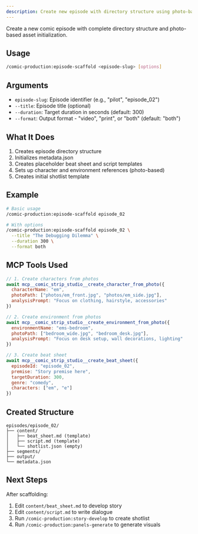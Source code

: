 ```yaml
---
description: Create new episode with directory structure using photo-based character/environment creation. Activates comic-director and episode-manager agents.
---
```


Create a new comic episode with complete directory structure and photo-based asset initialization.

## Usage

```bash
/comic-production:episode-scaffold <episode-slug> [options]
```

## Arguments

- `episode-slug`: Episode identifier (e.g., "pilot", "episode_02")
- `--title`: Episode title (optional)
- `--duration`: Target duration in seconds (default: 300)
- `--format`: Output format - "video", "print", or "both" (default: "both")

## What It Does

1. Creates episode directory structure
2. Initializes metadata.json
3. Creates placeholder beat sheet and script templates
4. Sets up character and environment references (photo-based)
5. Creates initial shotlist template

## Example

```bash
# Basic usage
/comic-production:episode-scaffold episode_02

# With options
/comic-production:episode-scaffold episode_02 \
  --title "The Debugging Dilemma" \
  --duration 300 \
  --format both
```

## MCP Tools Used

```javascript
// 1. Create characters from photos
await mcp__comic_strip_studio__create_character_from_photo({
  characterName: "em",
  photoPath: ["photos/em_front.jpg", "photos/em_side.jpg"],
  analysisPrompt: "Focus on clothing, hairstyle, accessories"
})

// 2. Create environment from photos
await mcp__comic_strip_studio__create_environment_from_photo({
  environmentName: "ems-bedroom",
  photoPath: ["bedroom_wide.jpg", "bedroom_desk.jpg"],
  analysisPrompt: "Focus on desk setup, wall decorations, lighting"
})

// 3. Create beat sheet
await mcp__comic_strip_studio__create_beat_sheet({
  episodeId: "episode_02",
  premise: "Story premise here",
  targetDuration: 300,
  genre: "comedy",
  characters: ["em", "e"]
})
```

## Created Structure

```
episodes/episode_02/
├── content/
│   ├── beat_sheet.md (template)
│   ├── script.md (template)
│   └── shotlist.json (empty)
├── segments/
├── output/
└── metadata.json
```

## Next Steps

After scaffolding:
1. Edit `content/beat_sheet.md` to develop story
2. Edit `content/script.md` to write dialogue
3. Run `/comic-production:story-develop` to create shotlist
4. Run `/comic-production:panels-generate` to generate visuals
